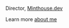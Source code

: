 Director, [Minthouse.dev](https://www.minthouse.dev/)

Learn more [about me](https://joaonm.com)

<!---
JoaoNM/JoaoNM is a ✨ special ✨ repository because its `README.md` (this file) appears on your GitHub profile.
You can click the Preview link to take a look at your changes.
--->
